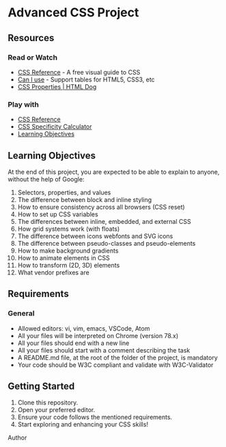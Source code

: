 
# Advanced CSS Project

## Resources

### Read or Watch

- [CSS Reference](https://cssreference.io/) - A free visual guide to CSS
- [Can I use](https://caniuse.com/) - Support tables for HTML5, CSS3, etc
- [CSS Properties | HTML Dog](https://www.htmldog.com/references/css/properties/)

### Play with

- [CSS Reference](https://cssreference.io/)
- [CSS Specificity Calculator](https://specificity.keegan.st/)
- [Learning Objectives](#learning-objectives)

## Learning Objectives

At the end of this project, you are expected to be able to explain to anyone, without the help of Google:

1. Selectors, properties, and values
2. The difference between block and inline styling
3. How to ensure consistency across all browsers (CSS reset)
4. How to set up CSS variables
5. The differences between inline, embedded, and external CSS
6. How grid systems work (with floats)
7. The difference between icons webfonts and SVG icons
8. The difference between pseudo-classes and pseudo-elements
9. How to make background gradients
10. How to animate elements in CSS
11. How to transform (2D, 3D) elements
12. What vendor prefixes are

## Requirements

### General

- Allowed editors: vi, vim, emacs, VSCode, Atom
- All your files will be interpreted on Chrome (version 78.x)
- All your files should end with a new line
- All your files should start with a comment describing the task
- A README.md file, at the root of the folder of the project, is mandatory
- Your code should be W3C compliant and validate with W3C-Validator

## Getting Started

1. Clone this repository.
2. Open your preferred editor.
3. Ensure your code follows the mentioned requirements.
4. Start exploring and enhancing your CSS skills!

Author<Sean A. Cardona>